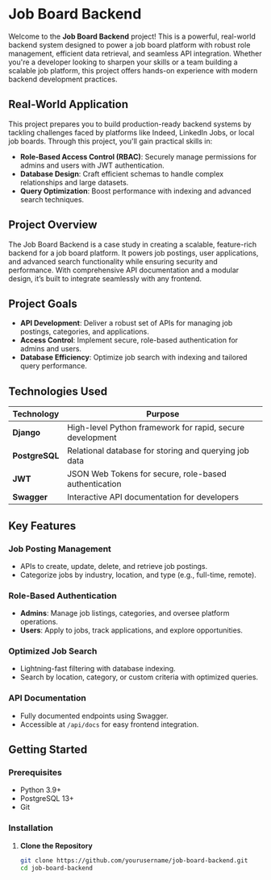 # Job Board Backend

Welcome to the **Job Board Backend** project! This is a powerful, real-world backend system designed to power a job board platform with robust role management, efficient data retrieval, and seamless API integration. Whether you're a developer looking to sharpen your skills or a team building a scalable job platform, this project offers hands-on experience with modern backend development practices.

## Real-World Application

This project prepares you to build production-ready backend systems by tackling challenges faced by platforms like Indeed, LinkedIn Jobs, or local job boards. Through this project, you'll gain practical skills in:

- **Role-Based Access Control (RBAC)**: Securely manage permissions for admins and users with JWT authentication.
- **Database Design**: Craft efficient schemas to handle complex relationships and large datasets.
- **Query Optimization**: Boost performance with indexing and advanced search techniques.

## Project Overview

The Job Board Backend is a case study in creating a scalable, feature-rich backend for a job board platform. It powers job postings, user applications, and advanced search functionality while ensuring security and performance. With comprehensive API documentation and a modular design, it’s built to integrate seamlessly with any frontend.

## Project Goals

- **API Development**: Deliver a robust set of APIs for managing job postings, categories, and applications.
- **Access Control**: Implement secure, role-based authentication for admins and users.
- **Database Efficiency**: Optimize job search with indexing and tailored query performance.

## Technologies Used

| **Technology** | **Purpose**                       |
|-----------------|------------------------------------|
| **Django**     | High-level Python framework for rapid, secure development |
| **PostgreSQL** | Relational database for storing and querying job data     |
| **JWT**        | JSON Web Tokens for secure, role-based authentication     |
| **Swagger**    | Interactive API documentation for developers              |

## Key Features

### Job Posting Management
- APIs to create, update, delete, and retrieve job postings.
- Categorize jobs by industry, location, and type (e.g., full-time, remote).

### Role-Based Authentication
- **Admins**: Manage job listings, categories, and oversee platform operations.
- **Users**: Apply to jobs, track applications, and explore opportunities.

### Optimized Job Search
- Lightning-fast filtering with database indexing.
- Search by location, category, or custom criteria with optimized queries.

### API Documentation
- Fully documented endpoints using Swagger.
- Accessible at `/api/docs` for easy frontend integration.

## Getting Started

### Prerequisites
- Python 3.9+
- PostgreSQL 13+
- Git

### Installation
1. **Clone the Repository**  
   ```bash
   git clone https://github.com/yourusername/job-board-backend.git
   cd job-board-backend